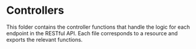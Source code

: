 # Controllers

This folder contains the controller functions that handle the logic for each endpoint in the RESTful API. Each file corresponds to a resource and exports the relevant functions.